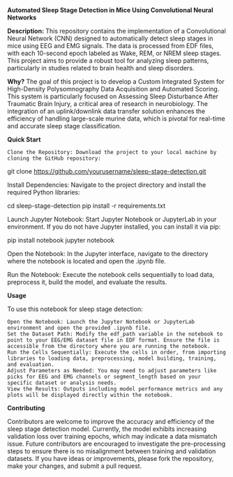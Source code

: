 **Automated Sleep Stage Detection in Mice Using Convolutional Neural Networks**

**Description:**
This repository contains the implementation of a Convolutional Neural Network (CNN) designed to automatically detect sleep stages in mice using EEG and EMG signals. The data is processed from EDF files, with each 10-second epoch labeled as Wake, REM, or NREM sleep stages. This project aims to provide a robust tool for analyzing sleep patterns, particularly in studies related to brain health and sleep disorders.

**Why?**
The goal of this project is to develop a Custom Integrated System for High-Density Polysomnography Data Acquisition and Automated Scoring. This system is particularly focused on Assessing Sleep Disturbance After Traumatic Brain Injury, a critical area of research in neurobiology. The integration of an uplink/downlink data transfer solution enhances the efficiency of handling large-scale murine data, which is pivotal for real-time and accurate sleep stage classification.

**Quick Start**

    Clone the Repository: Download the project to your local machine by cloning the GitHub repository:

git clone https://github.com/yourusername/sleep-stage-detection.git

Install Dependencies: Navigate to the project directory and install the required Python libraries:

cd sleep-stage-detection
pip install -r requirements.txt

Launch Jupyter Notebook: Start Jupyter Notebook or JupyterLab in your environment. If you do not have Jupyter installed, you can install it via pip:

pip install notebook
jupyter notebook

Open the Notebook: In the Jupyter interface, navigate to the directory where the notebook is located and open the .ipynb file.

Run the Notebook: Execute the notebook cells sequentially to load data, preprocess it, build the model, and evaluate the results.

**Usage**

To use this notebook for sleep stage detection:

    Open the Notebook: Launch the Jupyter Notebook or JupyterLab environment and open the provided .ipynb file.
    Set the Dataset Path: Modify the edf_path variable in the notebook to point to your EEG/EMG dataset file in EDF format. Ensure the file is accessible from the directory where you are running the notebook.
    Run the Cells Sequentially: Execute the cells in order, from importing libraries to loading data, preprocessing, model building, training, and evaluation.
    Adjust Parameters as Needed: You may need to adjust parameters like picks for EEG and EMG channels or segment_length based on your specific dataset or analysis needs.
    View the Results: Outputs including model performance metrics and any plots will be displayed directly within the notebook.

**Contributing**

Contributors are welcome to improve the accuracy and efficiency of the sleep stage detection model. Currently, the model exhibits increasing validation loss over training epochs, which may indicate a data mismatch issue. Future contributors are encouraged to investigate the pre-processing steps to ensure there is no misalignment between training and validation datasets. If you have ideas or improvements, please fork the repository, make your changes, and submit a pull request.
